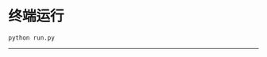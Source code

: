 # 终端运行

```shell
python run.py
```
*********************************************************************************************************************************************************************************************************************************************************************************************************************************************************************************************************************************************************************************************************************************************************************************************************************************************************************************************************************************************************